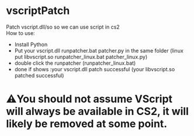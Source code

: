 # vscriptPatch
Patch vscript.dll/so so we can use script in cs2  
How to use:  
- Install Python  
- Put your vscript.dll runpatcher.bat patcher.py in the same folder  (linux put libvscript.so runpatcher_linux.bat patcher_linux.py)  
- double click the runpatcher (runpatcher_linux.bat)  
- done if shows :your vscript.dll patch successful (your libvscript.so patched successful)  

# ⚠️You should not assume VScript will always be available in CS2, it will likely be removed at some point.
